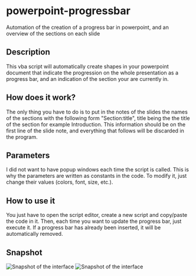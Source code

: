 # powerpoint-progressbar
Automation of the creation of a progress bar in powerpoint, and an overview of the sections on each slide

## Description

This vba script will automatically create shapes in your powerpoint
document that indicate the progression on the whole presentation as
a progress bar, and an indication of the section your are currently in.

## How does it work?
The only thing you have to do is to put in the notes of the slides
the names of the sections with the following form "Section:title",
title being the the title of the section for example Introduction.
This information should be on the first line of the slide note, and 
everything that follows will be discarded in the program.

## Parameters
I did not want to have popup windows each time the script is called. 
This is why the parameters are written as constants in the code. To 
modify it, just change their values (colors, font, size, etc.).

## How to use it
You just have to open the script editor, create a new script and copy/paste
the code in it. Then, each time you want to update the progress bar, just
execute it. If a progress bar has already been inserted, it will be 
automatically removed.

## Snapshot

![Snapshot of the interface](https://github.com/eric-guerin/powerpoint-progressbar/raw/master/snapshot.png "Snapshot")
![Snapshot of the interface](https://github.com/eric-guerin/powerpoint-progressbar/raw/master/snapshot.png "Snapshot")


